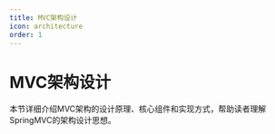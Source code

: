 ```yaml
---
title: MVC架构设计
icon: architecture
order: 1
---
```


# MVC架构设计

本节详细介绍MVC架构的设计原理、核心组件和实现方式，帮助读者理解SpringMVC的架构设计思想。
